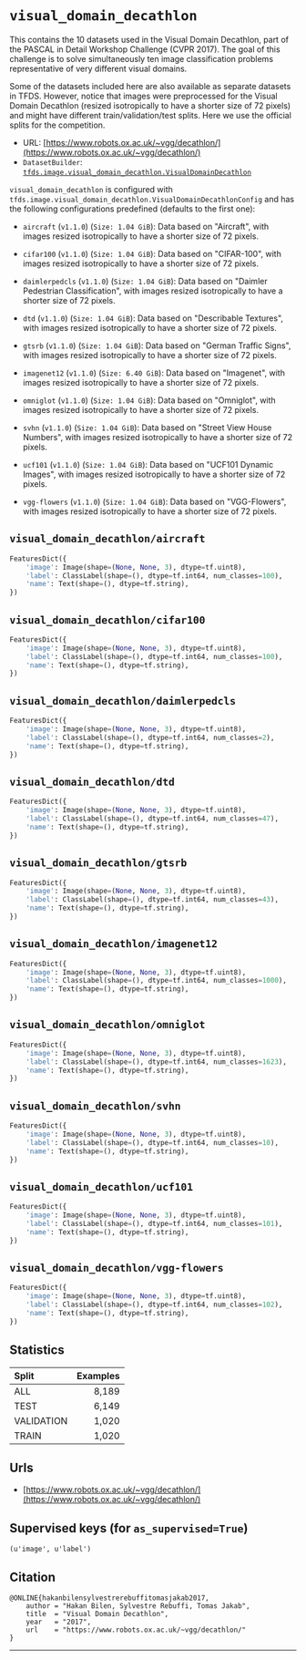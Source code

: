 <div itemscope itemtype="http://schema.org/Dataset">
  <div itemscope itemprop="includedInDataCatalog" itemtype="http://schema.org/DataCatalog">
    <meta itemprop="name" content="TensorFlow Datasets" />
  </div>
  <meta itemprop="name" content="visual_domain_decathlon" />
  <meta itemprop="description" content="This contains the 10 datasets used in the Visual Domain Decathlon, part of
the PASCAL in Detail Workshop Challenge (CVPR 2017).
The goal of this challenge is to solve simultaneously ten image classification
problems representative of very different visual domains.

Some of the datasets included here are also available as separate datasets in
TFDS. However, notice that images were preprocessed for the Visual Domain
Decathlon (resized isotropically to have a shorter size of 72 pixels) and
might have different train/validation/test splits. Here we use the official
splits for the competition." />
  <meta itemprop="url" content="https://www.tensorflow.org/datasets/catalog/visual_domain_decathlon" />
  <meta itemprop="sameAs" content="https://www.robots.ox.ac.uk/~vgg/decathlon/" />
</div>

# `visual_domain_decathlon`

This contains the 10 datasets used in the Visual Domain Decathlon, part of the
PASCAL in Detail Workshop Challenge (CVPR 2017). The goal of this challenge is
to solve simultaneously ten image classification problems representative of very
different visual domains.

Some of the datasets included here are also available as separate datasets in
TFDS. However, notice that images were preprocessed for the Visual Domain
Decathlon (resized isotropically to have a shorter size of 72 pixels) and might
have different train/validation/test splits. Here we use the official splits for
the competition.

*   URL:
    [https://www.robots.ox.ac.uk/~vgg/decathlon/](https://www.robots.ox.ac.uk/~vgg/decathlon/)
*   `DatasetBuilder`:
    [`tfds.image.visual_domain_decathlon.VisualDomainDecathlon`](https://github.com/tensorflow/datasets/tree/master/tensorflow_datasets/image/visual_domain_decathlon.py)

`visual_domain_decathlon` is configured with
`tfds.image.visual_domain_decathlon.VisualDomainDecathlonConfig` and has the
following configurations predefined (defaults to the first one):

*   `aircraft` (`v1.1.0`) (`Size: 1.04 GiB`): Data based on "Aircraft", with
    images resized isotropically to have a shorter size of 72 pixels.

*   `cifar100` (`v1.1.0`) (`Size: 1.04 GiB`): Data based on "CIFAR-100", with
    images resized isotropically to have a shorter size of 72 pixels.

*   `daimlerpedcls` (`v1.1.0`) (`Size: 1.04 GiB`): Data based on "Daimler
    Pedestrian Classification", with images resized isotropically to have a
    shorter size of 72 pixels.

*   `dtd` (`v1.1.0`) (`Size: 1.04 GiB`): Data based on "Describable Textures",
    with images resized isotropically to have a shorter size of 72 pixels.

*   `gtsrb` (`v1.1.0`) (`Size: 1.04 GiB`): Data based on "German Traffic Signs",
    with images resized isotropically to have a shorter size of 72 pixels.

*   `imagenet12` (`v1.1.0`) (`Size: 6.40 GiB`): Data based on "Imagenet", with
    images resized isotropically to have a shorter size of 72 pixels.

*   `omniglot` (`v1.1.0`) (`Size: 1.04 GiB`): Data based on "Omniglot", with
    images resized isotropically to have a shorter size of 72 pixels.

*   `svhn` (`v1.1.0`) (`Size: 1.04 GiB`): Data based on "Street View House
    Numbers", with images resized isotropically to have a shorter size of 72
    pixels.

*   `ucf101` (`v1.1.0`) (`Size: 1.04 GiB`): Data based on "UCF101 Dynamic
    Images", with images resized isotropically to have a shorter size of 72
    pixels.

*   `vgg-flowers` (`v1.1.0`) (`Size: 1.04 GiB`): Data based on "VGG-Flowers",
    with images resized isotropically to have a shorter size of 72 pixels.

## `visual_domain_decathlon/aircraft`

```python
FeaturesDict({
    'image': Image(shape=(None, None, 3), dtype=tf.uint8),
    'label': ClassLabel(shape=(), dtype=tf.int64, num_classes=100),
    'name': Text(shape=(), dtype=tf.string),
})
```

## `visual_domain_decathlon/cifar100`

```python
FeaturesDict({
    'image': Image(shape=(None, None, 3), dtype=tf.uint8),
    'label': ClassLabel(shape=(), dtype=tf.int64, num_classes=100),
    'name': Text(shape=(), dtype=tf.string),
})
```

## `visual_domain_decathlon/daimlerpedcls`

```python
FeaturesDict({
    'image': Image(shape=(None, None, 3), dtype=tf.uint8),
    'label': ClassLabel(shape=(), dtype=tf.int64, num_classes=2),
    'name': Text(shape=(), dtype=tf.string),
})
```

## `visual_domain_decathlon/dtd`

```python
FeaturesDict({
    'image': Image(shape=(None, None, 3), dtype=tf.uint8),
    'label': ClassLabel(shape=(), dtype=tf.int64, num_classes=47),
    'name': Text(shape=(), dtype=tf.string),
})
```

## `visual_domain_decathlon/gtsrb`

```python
FeaturesDict({
    'image': Image(shape=(None, None, 3), dtype=tf.uint8),
    'label': ClassLabel(shape=(), dtype=tf.int64, num_classes=43),
    'name': Text(shape=(), dtype=tf.string),
})
```

## `visual_domain_decathlon/imagenet12`

```python
FeaturesDict({
    'image': Image(shape=(None, None, 3), dtype=tf.uint8),
    'label': ClassLabel(shape=(), dtype=tf.int64, num_classes=1000),
    'name': Text(shape=(), dtype=tf.string),
})
```

## `visual_domain_decathlon/omniglot`

```python
FeaturesDict({
    'image': Image(shape=(None, None, 3), dtype=tf.uint8),
    'label': ClassLabel(shape=(), dtype=tf.int64, num_classes=1623),
    'name': Text(shape=(), dtype=tf.string),
})
```

## `visual_domain_decathlon/svhn`

```python
FeaturesDict({
    'image': Image(shape=(None, None, 3), dtype=tf.uint8),
    'label': ClassLabel(shape=(), dtype=tf.int64, num_classes=10),
    'name': Text(shape=(), dtype=tf.string),
})
```

## `visual_domain_decathlon/ucf101`

```python
FeaturesDict({
    'image': Image(shape=(None, None, 3), dtype=tf.uint8),
    'label': ClassLabel(shape=(), dtype=tf.int64, num_classes=101),
    'name': Text(shape=(), dtype=tf.string),
})
```

## `visual_domain_decathlon/vgg-flowers`

```python
FeaturesDict({
    'image': Image(shape=(None, None, 3), dtype=tf.uint8),
    'label': ClassLabel(shape=(), dtype=tf.int64, num_classes=102),
    'name': Text(shape=(), dtype=tf.string),
})
```

## Statistics

Split      | Examples
:--------- | -------:
ALL        | 8,189
TEST       | 6,149
VALIDATION | 1,020
TRAIN      | 1,020

## Urls

*   [https://www.robots.ox.ac.uk/~vgg/decathlon/](https://www.robots.ox.ac.uk/~vgg/decathlon/)

## Supervised keys (for `as_supervised=True`)
`(u'image', u'label')`

## Citation
```
@ONLINE{hakanbilensylvestrerebuffitomasjakab2017,
    author = "Hakan Bilen, Sylvestre Rebuffi, Tomas Jakab",
    title  = "Visual Domain Decathlon",
    year   = "2017",
    url    = "https://www.robots.ox.ac.uk/~vgg/decathlon/"
}
```

--------------------------------------------------------------------------------
